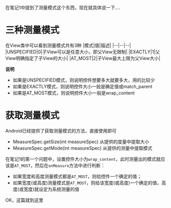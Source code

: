 在笔记1中提到了测量模式这个东西，现在就具体说一下....
# 三种测量模式
在View类中可以看到测量模式共有3种
|模式|值|描述|
|--|--|--|
|UNSPECIFIED|0|子View可以是任意大小，即父View无限制|
|EXACTLY|1|父View明确指定了子View的大小|
|AT_MOST|2|子View最大上限为父View大小|

**说明**
- 如果是UNSPECIFIED模式，则说明控件想要多大就要多大，用的比较少
- 如果是EXACTLY模式，则说明控件大小一般是确定值或match_parent
- 如果是AT_MOST模式，则说明控件大小一般是wrap_content

# 获取测量模式
Android已经提供了获取测量模式的方法，直接使用即可
- MeasureSpec.getSize(int measureSpec)
从提供的度量中提取大小
- MeasureSpec.getMode(int measureSpec)
从提供的测量中提取模式

在笔记1的第一个问题中，设置控件大小为`wrap_content`，此时测量出的模式就应该是`AT_MOST`，然后在`onMeasure`方法中进行判断：
- 如果宽度和高度测量模式都是`AT_MOST`，则给控件一个确定的值；
- 如果宽度(或高度)测量模式是`AT_MOST`，则给该宽度(或高度)一个确定的值，高度(或宽度)就设定为系统测量的值


OK，这篇就到这里
